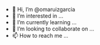 - 👋 Hi, I’m @omaruizgarcia
- 👀 I’m interested in ...
- 🌱 I’m currently learning ...
- 💞️ I’m looking to collaborate on ...
- 📫 How to reach me ...

<!---
omaruizgarcia/APPMOVIL is a ✨ special ✨ repository because its `README.md` (this file) appears on your GitHub profile.
You can click the Preview link to take a look at your changes.
--->
